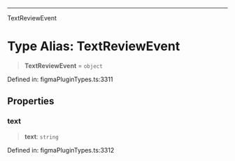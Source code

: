 ---

TextReviewEvent

# Type Alias: TextReviewEvent

> **TextReviewEvent** = `object`

Defined in: figmaPluginTypes.ts:3311

## Properties

### text

> **text**: `string`

Defined in: figmaPluginTypes.ts:3312
